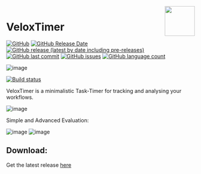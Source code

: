 <img align="right" width="80" height="80" data-rmimg src="https://endev.at/content/projects/VeloxTimer/Velox_Logo.svg">

# VeloxTimer

[![GitHub](https://img.shields.io/github/license/TobiHatti/VeloxTimer)](https://opensource.org/licenses/GPL-3.0)
[![GitHub Release Date](https://img.shields.io/github/release-date-pre/TobiHatti/VeloxTimer)](https://github.com/TobiHatti/VeloxTimer/releases)
[![GitHub release (latest by date including pre-releases)](https://img.shields.io/github/v/release/TobiHatti/VeloxTimer?include_prereleases)](https://github.com/TobiHatti/VeloxTimer/releases)
[![GitHub last commit](https://img.shields.io/github/last-commit/TobiHatti/VeloxTimer)](https://github.com/TobiHatti/VeloxTimer/commits/master)
[![GitHub issues](https://img.shields.io/github/issues-raw/TobiHatti/VeloxTimer)](https://github.com/TobiHatti/VeloxTimer/issues)
[![GitHub language count](https://img.shields.io/github/languages/count/TobiHatti/VeloxTimer)](https://github.com/TobiHatti/VeloxTimer)

![image](https://endev.at/content/projects/VeloxTimer/Velox_Banner_300.svg)

[![Build status](https://ci.appveyor.com/api/projects/status/94wptdp2afedx9hn?svg=true)](https://ci.appveyor.com/project/TobiHatti/veloxtimer)

VeloxTimer is a minimalistic Task-Timer for tracking and analysing your workflows.

![image](https://endev.at/content/projects/VeloxTimer/projectImages/VeloxSample.jpg)

Simple and Advanced Evaluation:

![image](https://endev.at/content/projects/VeloxTimer/projectImages/VeloxSampleSimpleEval.jpg)
![image](https://endev.at/content/projects/VeloxTimer/projectImages/VeloxSampleFullEval.jpg)

## Download:
Get the latest release [here](https://github.com/TobiHatti/VeloxTimer/releases)
